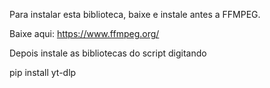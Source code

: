 Para instalar esta biblioteca, baixe e instale antes a FFMPEG.

Baixe aqui: https://www.ffmpeg.org/

Depois instale as bibliotecas do script digitando

pip install yt-dlp
